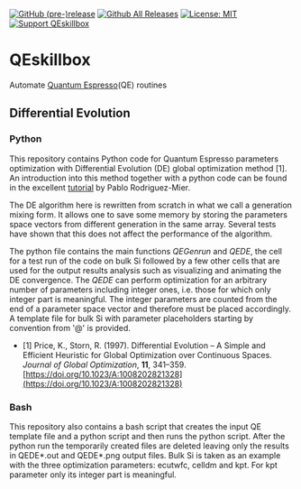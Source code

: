 [![GitHub (pre-)release](https://img.shields.io/github/release/vasilsaroka/QEskillbox/all.svg)](https://github.com/vasilsaroka/QEskillbox/releases)
[![Github All Releases](https://img.shields.io/github/downloads/vasilsaroka/QEskillbox/total.svg)](https://github.com/vasilsaroka/QEskillbox/releases)
[![License: MIT](https://img.shields.io/badge/License-MIT-yellow.svg)](https://opensource.org/licenses/MIT)
[![Support QEskillbox](https://img.shields.io/static/v1?label=support&message=5$&color=green&style=flat&logo=paypal)](https://paypal.me/vasilsaroka?locale.x=en_GB)

# QEskillbox
Automate [Quantum Espresso](https://www.quantum-espresso.org/)(QE) routines

## Differential Evolution
### Python
This repository contains Python code for Quantum Espresso parameters optimization with Differential Evolution (DE) global optimization method [1].
An introduction into this method together with a python code can be found in the excellent [tutorial](https://pablormier.github.io/2017/09/05/a-tutorial-on-differential-evolution-with-python/#) by Pablo Rodriguez-Mier.

The DE algorithm here is rewritten from scratch in what we call a generation mixing form. It allows one to save some memory by storing the parameters space vectors from different generation in the same array. Several tests have shown that this does not affect the performance of the algorithm.

The python file contains the main functions *QEGenrun* and *QEDE*, the cell for a test run of the code on bulk Si followed by a few other cells that are used for the output results analysis such as visualizing and animating the DE convergence. The *QEDE* can perform optimization for an arbitrary number of parameters including integer ones, i.e. those for which only integer part is meaningful. The integer parameters are counted from the end of a parameter space vector and therefore must be placed accordingly. A template file for bulk Si with parameter placeholders starting by convention from '@' is provided.  

 - [1] Price, K., Storn, R. (1997). Differential Evolution – A Simple and Efficient Heuristic for Global Optimization over Continuous Spaces. *Journal of Global Optimization*, **11**, 341–359. [https://doi.org/10.1023/A:1008202821328](https://doi.org/10.1023/A:1008202821328)

### Bash
This repository also contains a bash script that creates the input QE template file and a python script and then runs the python script. After the python run the temporarily created files are deleted leaving only the results in QEDE*.out and QEDE*.png output files. Bulk Si is taken as an example with the three optimization parameters: ecutwfc, celldm and kpt. For kpt parameter only its integer part is meaningful. 
